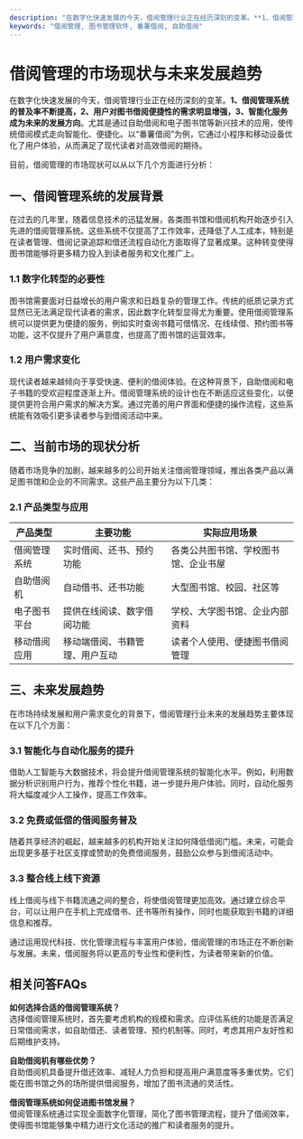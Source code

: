 ```yaml
---
description: "在数字化快速发展的今天，借阅管理行业正在经历深刻的变革。**1、借阅管理系统的普及率不断提高，2、用户对图书借阅便捷性的需求明显增强，3、智能化服务成为未来的发展方向**。尤其是通过自助借阅和电子图书馆等新兴技术的应用，使传统借阅模式走向智能化、便捷化。以“番薯借阅”为例，它通过小程序和移动设备优化了用户体验，从而满足了现代读者对高效借阅的期待。"
keywords: "借阅管理, 图书管理软件, 番薯借阅, 自助借阅"
---
```

# 借阅管理的市场现状与未来发展趋势

在数字化快速发展的今天，借阅管理行业正在经历深刻的变革。**1、借阅管理系统的普及率不断提高，2、用户对图书借阅便捷性的需求明显增强，3、智能化服务成为未来的发展方向**。尤其是通过自助借阅和电子图书馆等新兴技术的应用，使传统借阅模式走向智能化、便捷化。以“番薯借阅”为例，它通过小程序和移动设备优化了用户体验，从而满足了现代读者对高效借阅的期待。

目前，借阅管理的市场现状可以从以下几个方面进行分析：

## **一、借阅管理系统的发展背景**

在过去的几年里，随着信息技术的迅猛发展，各类图书馆和借阅机构开始逐步引入先进的借阅管理系统。这些系统不仅提高了工作效率，还降低了人工成本，特别是在读者管理、借阅记录追踪和借还流程自动化方面取得了显著成果。这种转变使得图书馆能够将更多精力投入到读者服务和文化推广上。

### **1.1 数字化转型的必要性**

图书馆需要面对日益增长的用户需求和日趋复杂的管理工作。传统的纸质记录方式显然已无法满足现代读者的需求，因此数字化转型显得尤为重要。使用借阅管理系统可以提供更为便捷的服务，例如实时查询书籍可借情况、在线续借、预约图书等功能，这不仅提升了用户满意度，也提高了图书馆的运营效率。

### **1.2 用户需求变化**

现代读者越来越倾向于享受快速、便利的借阅体验。在这种背景下，自助借阅和电子书籍的受欢迎程度逐渐上升。借阅管理系统的设计也在不断适应这些变化，以便提供更符合用户需求的解决方案。通过完善的用户界面和便捷的操作流程，这些系统能有效吸引更多读者参与到借阅活动中来。

## **二、当前市场的现状分析**

随着市场竞争的加剧，越来越多的公司开始关注借阅管理领域，推出各类产品以满足图书馆和企业的不同需求。这些产品主要分为以下几类：

### **2.1 产品类型与应用**

| 产品类型           | 主要功能                                       | 实际应用场景                                |
|------------------|-------------------------------------------|----------------------------------------|
| 借阅管理系统       | 实时借阅、还书、预约功能                        | 各类公共图书馆、学校图书馆、企业书屋                   |
| 自助借阅机         | 自动借书、还书功能                             | 大型图书馆、校园、社区等                      |
| 电子图书平台       | 提供在线阅读、数字借阅功能                       | 学校、大学图书馆、企业内部资料                |
| 移动借阅应用       | 移动端借阅、书籍管理、用户互动                      | 读者个人使用、便捷图书借阅管理                   |

## **三、未来发展趋势**

在市场持续发展和用户需求变化的背景下，借阅管理行业未来的发展趋势主要体现在以下几个方面：

### **3.1 智能化与自动化服务的提升**

借助人工智能与大数据技术，将会提升借阅管理系统的智能化水平。例如，利用数据分析识别用户行为，推荐个性化书籍，进一步提升用户体验。同时，自动化服务将大幅度减少人工操作，提高工作效率。

### **3.2 免费或低偿的借阅服务普及**

随着共享经济的崛起，越来越多的机构开始关注如何降低借阅门槛。未来，可能会出现更多基于社区支撑或赞助的免费借阅服务，鼓励公众参与到借阅活动中。

### **3.3 整合线上线下资源**

线上借阅与线下书籍流通之间的整合，将使借阅管理更加高效。通过建立综合平台，可以让用户在手机上完成借书、还书等所有操作，同时也能获取到书籍的详细信息和推荐。

通过运用现代科技、优化管理流程与丰富用户体验，借阅管理的市场正在不断创新与发展。未来，借阅服务将以更高的专业性和便利性，为读者带来新的价值。

## 相关问答FAQs

**如何选择合适的借阅管理系统？**  
选择借阅管理系统时，首先要考虑机构的规模和需求。应评估系统的功能是否满足日常借阅需求，如自助借还、读者管理、预约机制等。同时，考虑其用户友好性和后期维护支持。

**自助借阅机有哪些优势？**  
自助借阅机具备提升借还效率、减轻人力负担和提高用户满意度等多重优势。它们能在图书馆之外的场所提供借阅服务，增加了图书流通的灵活性。

**借阅管理系统如何促进图书馆发展？**  
借阅管理系统通过实现全面数字化管理，简化了图书管理流程，提升了借阅效率，使得图书馆能够集中精力进行文化活动的推广和读者服务的提升。
